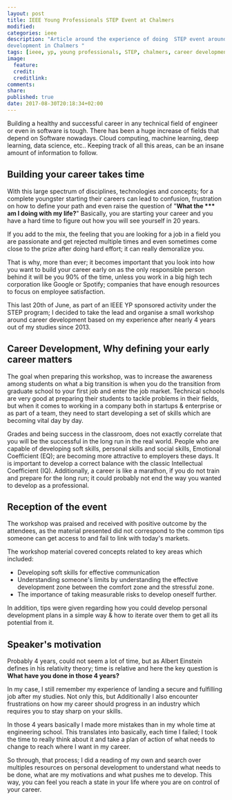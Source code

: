 ```yaml
---
layout: post
title: IEEE Young Professionals STEP Event at Chalmers
modified:
categories: ieee
description: "Article around the experience of doing  STEP event around career
development in Chalmers "
tags: [ieee, yp, young professionals, STEP, chalmers, career development]
image:
  feature:
  credit:
  creditlink:
comments:
share:
published: true
date: 2017-08-30T20:18:34+02:00
---
```


Building a healthy and successful career in any technical field of engineer or
even in software is tough. There has been a huge increase of fields that depend
on Software nowadays. Cloud computing, machine learning, deep learning, data science,
etc.. Keeping track of all this areas, can be an insane amount of information to follow.

## Building your career takes time

With this large spectrum of disciplines, technologies and concepts; for a complete youngster
starting their careers can lead to confusion, frustration on how to define your path
and even raise the question of "__What the *** am I doing with my life?__"
Basically, you are starting your career and you have a hard time to figure out how you will see yourself in 20 years.

If you add to the mix, the feeling that you are looking for a job in a
field you are passionate and get rejected multiple times and even sometimes come
close to the prize after doing hard effort; it can really demoralize you.

That is why, more than ever; it becomes important that you look into how you want
to build your career early on as the only responsible person behind it will be you 90% of
the time, unless you work in a big high tech corporation like Google or Spotify; companies
that have enough resources to focus on employee satisfaction.

This last 20th of June, as part of an IEEE YP sponsored activity under the STEP
program; I decided to take the lead and organise a small workshop around career
development based on my experience after nearly 4 years out of my studies since
2013.

## Career Development, Why defining your early career matters

The goal when preparing this workshop, was to increase the awareness among students on what a big transition is when you do the transition from graduate school to your
first job and enter the job market. Technical schools are very good at preparing their students to tackle problems in their fields, but when it comes to working in a company both in startups & enterprise or as part of a team, they need to start developing a set of skills which are becoming vital day by day.

Grades and being success in the classroom, does not exactly correlate that you will
be the successful in the long run in the real world. People who are capable of
developing soft skills, personal skills and social skills, Emotional Coefficient
(EQ); are becoming more attractive to employers these days. It is important to
develop a correct balance with the classic Intellectual Coefficient (IQ).
Additionally, a career is like a marathon, if you do not train and prepare for the
long run; it could probably not end the way you wanted to develop as a professional.

## Reception of the event

The workshop was praised and received with positive outcome by the attendees, as the material presented did not correspond to the common tips someone can get access to and fail to link with today's markets.

The workshop material covered concepts related to key areas which included:
* Developing soft skills for effective communication
* Understanding someone's limits by understanding the effective development zone between the comfort zone and the stressful zone.
* The importance of taking measurable risks to develop oneself further.

In addition, tips were given regarding how you could develop personal development
plans in a simple way & how to iterate over them to get all its potential from it.

## Speaker's motivation

Probably 4 years, could not seem a lot of time, but as Albert Einstein defines in
his relativity theory; time is relative and here the key question is __What have
you done in those 4 years?__

In my case, I still remember my experience of landing a secure and fulfilling job after my studies. Not only this, but Additionally I also encounter frustrations on
how my career should progress in an industry which requires you to stay sharp on
your skills.

In those 4 years basically I made more mistakes than in my whole time at engineering school. This translates into basically, each time I failed; I took the time to really think about it and take a plan of action of what needs to change to reach where I want in my career.

So through, that process; I did a reading of my own and search over multiples
resources on personal development to understand what needs to be done, what are
my motivations and what pushes me to develop. This way, you can feel you reach a state in your life where you are on control of your career.
